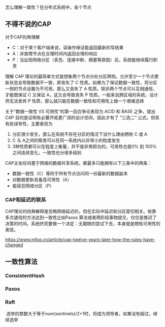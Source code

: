怎么理解一致性？在分布式系统中，各个节点

## 不得不说的CAP
对于CAP的再理解
- C：对于某个客户端来说，读操作保证能返回最新的写结果
- A：非故障节点在合理时间内返回合理的响应
- P：当出现网络分区（丢包、连接中断、拥塞等原因）后，系统能继续履行职责

理解 CAP 理论的最简单方式是想象两个节点分处分区两侧。允许至少一个节点更新状态会导致数据不一致，即丧失了 C 性质。如果为了保证数据一致性，将分区一侧的节点设置为不可用，那么又丧失了 A 性质。除非两个节点可以互相通信，才能既保证 C 又保证 A，这又会导致丧失 P 性质。一般来说跨区域的系统，设计师无法舍弃 P 性质，那么就只能在数据一致性和可用性上做一个艰难选择


关于“数据一致性 VS 可用性”的第一回合争论表现为 ACID 和 BASE 之争，提出 CAP 目的是证明有必要开拓更广阔的设计空间，因此才有了 ”三选二” 公式。但其有些误导性，主要表现为

1. 分区很少发生，那么在系统不存在分区的情况下没什么理由牺牲 C 或 A
2. C 与 A之间的取舍可以在同一系统内以非常小的粒度发生
3. 3种性质都可以在程度上衡量，并不是非黑即白的。可用性也是0% 到 100%之间连续变化，一致性也分很多级别

CAP主张任何基于网络的数据共享系统，都最多只能拥有以下三条中的两条：

- 数据一致性（C）等同于所有节点访问同一份最新的数据副本
- 对数据更新具备高可用性（A）
- 能容忍网络分区（P）

### CAP和延迟的联系

CAP理论的经典解释是忽略网络延迟的，但在实际中延迟和分区密切相关。依靠多次通信的方法达到一致性比如Paxos 算法或者两阶段事物提交，仅仅是推迟了决策的时间。系统终究要做一个决定：无期限的尝试下去，本身就是牺牲可用性的表现。


https://www.infoq.cn/article/cap-twelve-years-later-how-the-rules-have-changed

## 一致性算法
### ConsistentHash


### Paxos


### Raft

 选举的票数大于等于num(sentinels)/2+1时，将成为领导者，如果没有超过，继续选举
